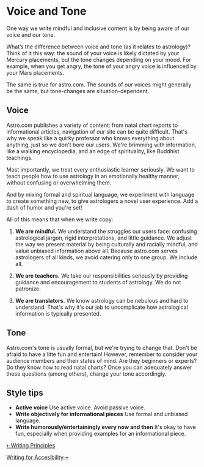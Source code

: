 
# Voice and Tone

One way we write mindful and inclusive content is by being aware of our voice and our tone.

What’s the difference between voice and tone (as it relates to astrology)? Think of it this way: the sound of your voice is likely dictated by your Mercury placements, but the tone changes depending on your mood. For example, when you get angry, the tone of your angry voice is influenced by your Mars placements.

The same is true for astro.com. The sounds of our voices might generally be the same, but tone-changes are situation-dependent.

## Voice

Astro.com publishes a variety of content: from natal chart reports to informational articles, navigation of our site can be quite difficult. That's why we speak like a quirky professor who knows everything about anything, just so we don't bore our users. We're brimming with information, like a walking encyclopedia, and an edge of spirituality, like Buddhist teachings.

Most importantly, we treat every enthusiastic learner seriously. We want to teach people how to use astrology in an emotionally healthy manner, without confusing or overwhelming them.  

And by mixing formal and spiritual language, we experiment with language to create something new, to give astrologers a novel user experience. Add a dash of humor and you're set!  

All of this means that when we write copy:

1. **We are mindful.** We understand the struggles our users face: confusing astrological jargon, rigid interpretations, and little guidance. We adjust the way we present material by being culturally and racially mindful, and value unbiased information above all. Because astro.com serves astrologers of all kinds, we avoid catering only to one group. We include all. 

2. **We are teachers.** We take our responsibilities seriously by providing guidance and encouragement to students of astrology. We do not patronize. 

3. **We are translators.** We know astrology can be nebulous and hard to understand. That's why it's our job to uncomplicate how astrological information is typically presented. 

## Tone

Astro.com's tone is usually formal, but we're trying to change that. Don't be afraid to have a litte fun and entertain! However, remember to consider your audience members and their states of mind. Are they beginners or experts? Do they know how to read natal charts? Once you can adequately answer these questions (among others), change your tone accordingly. 


## Style tips

* **Active voice** Use active voice. Avoid passive voice.
* **Write objectively for informational pieces** Use formal and unbiased language.
* **Write humorously/entertainingly every now and then** It's okay to have fun, especially when providing examples for an informational piece. 

[⇠Writing Principles](01-writing-principles.html.md)

[Writing for Accesibility⇢](03-writing-for-accessibility.html.md)
